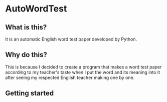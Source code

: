 
AutoWordTest
=====

## What is this?

It is an automatic English word test paper developed by Python.


## Why do this?

This is because I decided to create a program that makes a word test paper according to my teacher's taste when I put the word and its meaning into it after seeing my respected English teacher making one by one.


## Getting started




